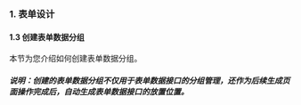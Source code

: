 ### 1. 表单设计

#### 1.3 创建表单数据分组

本节为您介绍如何创建表单数据分组。

##### 说明：创建的表单数据分组不仅用于表单数据接口的分组管理，还作为后续生成页面操作完成后，自动生成表单数据接口的放置位置。
